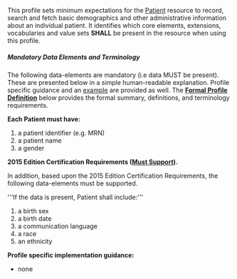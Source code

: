 This profile sets minimum expectations for the [Patient] resource to record, search and fetch basic demographics and other administrative information about an individual patient. It identifies which core elements, extensions, vocabularies and value sets **SHALL** be present in the resource when using this profile.


##### Mandatory Data Elements and Terminology


The following data-elements are mandatory (i.e data MUST be present). These are presented below in a simple human-readable explanation.  Profile specific guidance and an [example](#example) are provided as well.  The [**Formal Profile Definition**](#profile) below provides the  formal summary, definitions, and  terminology requirements.  

**Each Patient must have:**

1. a patient identifier (e.g. MRN)
1. a patient name
1. a gender

**2015 Edition Certification Requirements ([Must Support](#must_support)).**

In addition, based upon the 2015 Edition Certification Requirements, the following data-elements must be supported.
 
'''If the data is present, Patient shall include:'''

1. a birth sex
1. a birth date
1. a communication language
1. a race
1. an ethnicity


**Profile specific implementation guidance:**

* none

[Patient]: http://hl7-fhir.github.io/patient.html
